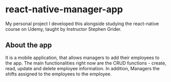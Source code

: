 # react-native-manager-app
My personal project I developed this alongside studying the react-native course on Udemy, taught by Instructor Stephen Grider. 

About the app
-------------
It is a mobile application, that allows managers to add their employees to the app. The main functionalities right now are the CRUD functions - create, read, update and delete employee information. 
In addition, Managers the shifts assigned to the employees to the employee. 

 

